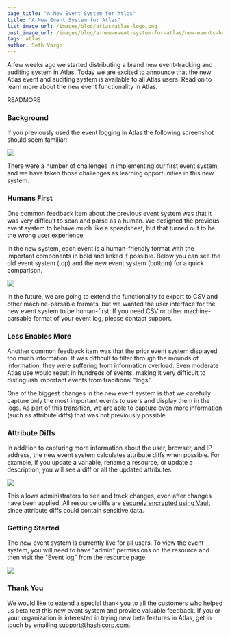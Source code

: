 ```yaml
---
page_title: "A New Event System for Atlas"
title: "A New Event System for Atlas"
list_image_url: /images/blog/atlas/atlas-logo.png
post_image_url: /images/blog/a-new-event-system-for-atlas/new-events-header.jpg
tags: atlas
author: Seth Vargo
---
```


A few weeks ago we started distributing a brand new event-tracking and auditing
system in Atlas. Today we are excited to announce that the new Atlas event and
auditing system is available to all Atlas users. Read on to learn more about the
new event functionality in Atlas.

READMORE

### Background

If you previously used the event logging in Atlas the following screenshot
should seem familiar:

![](/images/blog/a-new-event-system-for-atlas/old-events.jpg)

There were a number of challenges in implementing our first event system, and we
have taken those challenges as learning opportunities in this new system.

### Humans First

One common feedback item about the previous event system was that it was very
difficult to scan and parse as a human. We designed the previous event system
to behave much like a speadsheet, but that turned out to be the wrong user
experience.

In the new system, each event is a human-friendly format with the important
components in bold and linked if possible. Below you can see the old event
system (top) and the new event system (bottom) for a quick comparison.

![](/images/blog/a-new-event-system-for-atlas/new-events-human.jpg)

In the future, we are going to extend the functionality to export to CSV and
other machine-parsable formats, but we wanted the user interface for the new
event system to be human-first. If you need CSV or other machine-parsable
format of your event log, please contact support.

### Less Enables More

Another common feedback item was that the prior event system displayed too much
information. It was difficult to filter through the mounds of information; they
were suffering from information overload. Even moderate Atlas use would result
in hundreds of events, making it very difficult to distinguish important events
from traditional "logs".

One of the biggest changes in the new event system is that we carefully capture
only the most important events to users and display them in the logs. As part of
this transition, we are able to capture even more information (such as attribute
diffs) that was not previously possible.

### Attribute Diffs

In addition to capturing more information about the user, browser, and IP
address, the new event system calculates attribute diffs when possible. For
example, if you update a variable, rename a resource, or update a description,
you will see a diff or all the updated attributes:

![](/images/blog/a-new-event-system-for-atlas/new-events-diff.jpg)

This allows administrators to see and track changes, even after changes have
been applied. All resource diffs are
[securely encrypted using Vault](/blog/how-atlas-uses-vault-for-managing-secrets.html)
since attribute diffs could contain sensitive data.

### Getting Started

The new event system is currently live for all users. To view the event system,
you will need to have "admin" permissions on the resource and then visit the
"Event log" from the resource page.

![](/images/blog/a-new-event-system-for-atlas/new-events.jpg)

### Thank You

We would like to extend a special thank you to all the customers who helped us
beta test this new event system and provide valuable feedback. If you or your
organization is interested in trying new beta features in Atlas, get in touch by
emailing <a href="mailto:support@hashicorp.com?subject=Beta%20Testing%20for%20Atlas">support@hashicorp.com</a>.
